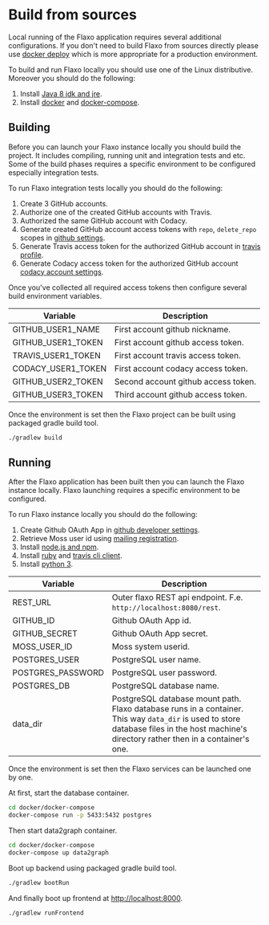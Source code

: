 # Build from sources

Local running of the Flaxo application requires several additional configurations. 
If you don't need to build Flaxo from sources directly please use 
[docker deploy](https://flaxo.readthedocs.io/en/latest/deploy/) 
which is more appropriate for a production environment.

To build and run Flaxo locally you should use one of the Linux distributive. 
Moreover you should do the following:

1. Install [Java 8 jdk and jre](https://openjdk.java.net/install/).
2. Install [docker](https://docs.docker.com/install/) and [docker-compose](https://docs.docker.com/compose/install/).

## Building

Before you can launch your Flaxo instance locally you should build the project. 
It includes compiling, running unit and integration tests and etc. 
Some of the build phases requires a specific environment to be configured especially integration tests.

To run Flaxo integration tests locally you should do the following:

1. Create 3 GitHub accounts.
2. Authorize one of the created GitHub accounts with Travis.
3. Authorized the same GitHub account with Codacy.
4. Generate created GitHub account access tokens with `repo`, `delete_repo` scopes in 
[github settings](https://github.com/settings/tokens).
5. Generate Travis access token for the authorized GitHub account in 
[travis profile](https://travis-ci.org/profile).
6. Generate Codacy access token for the authorized GitHub account 
[codacy account settings](https://app.codacy.com/account/apiTokens).

Once you've collected all required access tokens then configure several build environment variables.

| Variable | Description |
|---|---|
| GITHUB_USER1_NAME | First account github nickname. |
| GITHUB_USER1_TOKEN | First account github access token. |
| TRAVIS_USER1_TOKEN | First account travis access token. |
| CODACY_USER1_TOKEN | First account codacy access token. |
| GITHUB_USER2_TOKEN | Second account github access token. |
| GITHUB_USER3_TOKEN | Third account github access token. |

Once the environment is set then the Flaxo project can be built using packaged gradle build tool.

```bash
./gradlew build
```

## Running

After the Flaxo application has been built then you can launch the Flaxo instance locally.
Flaxo launching requires a specific environment to be configured.

To run Flaxo instance locally you should do the following:

1. Create Github OAuth App in [github developer settings](https://github.com/settings/developers).
2. Retrieve Moss user id using [mailing registration](https://theory.stanford.edu/~aiken/moss/).
3. Install [node.js and npm](https://nodejs.org/en/download/).
4. Install [ruby](https://www.ruby-lang.org/en/documentation/installation/) and 
[travis cli client](https://github.com/travis-ci/travis.rb#installation).
5. Install [python 3](https://www.python.org/downloads/).

| Variable | Description |
|---|---|
| REST_URL | Outer flaxo REST api endpoint. F.e. `http://localhost:8080/rest`. |
| GITHUB_ID | Github OAuth App id. |
| GITHUB_SECRET | Github OAuth App secret. |
| MOSS_USER_ID | Moss system userid. |
| POSTGRES_USER | PostgreSQL user name. |
| POSTGRES_PASSWORD | PostgreSQL user password. |
| POSTGRES_DB | PostgreSQL database name. |
| data_dir | PostgreSQL database mount path. Flaxo database runs in a container. This way `data_dir` is used to store database files in the host machine's directory rather then in a container's one. |

Once the environment is set then the Flaxo services can be launched one by one.

At first, start the database container.
```bash
cd docker/docker-compose
docker-compose run -p 5433:5432 postgres
```

Then start data2graph container.
```bash
cd docker/docker-compose
docker-compose up data2graph
```

Boot up backend using packaged gradle build tool.
```bash
./gradlew bootRun
```

And finally boot up frontend at [http://localhost:8000](http://localhost:8000).
```bash
./gradlew runFrontend
```
